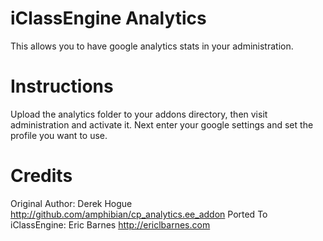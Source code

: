 # iClassEngine Analytics

This allows you to have google analytics stats in your administration. 

# Instructions

Upload the analytics folder to your addons directory, then visit administration and activate it. Next enter your google settings and set the profile you want to use.

# Credits

Original Author: Derek Hogue <http://github.com/amphibian/cp_analytics.ee_addon>
Ported To iClassEngine: Eric Barnes <http://ericlbarnes.com>
